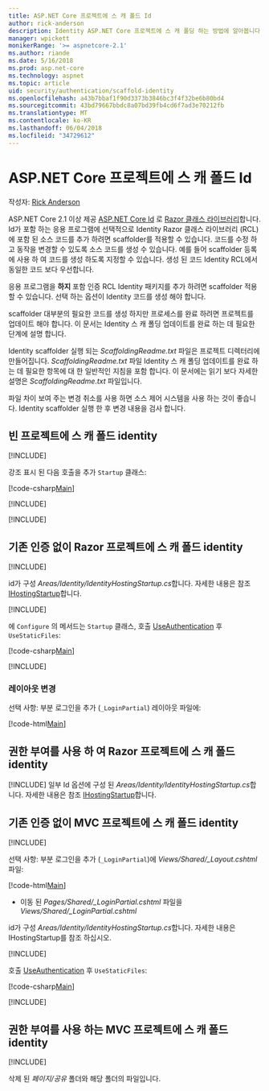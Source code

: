 ```yaml
---
title: ASP.NET Core 프로젝트에 스 캐 폴드 Id
author: rick-anderson
description: Identity ASP.NET Core 프로젝트에 스 캐 폴딩 하는 방법에 알아봅니다.
manager: wpickett
monikerRange: '>= aspnetcore-2.1'
ms.author: riande
ms.date: 5/16/2018
ms.prod: asp.net-core
ms.technology: aspnet
ms.topic: article
uid: security/authentication/scaffold-identity
ms.openlocfilehash: a43b7bbaf1f90d3373b3846bc3f4f32be6b80bd4
ms.sourcegitcommit: 43bd79667bbdc8a07bd39fb4cd6f7ad3e70212fb
ms.translationtype: MT
ms.contentlocale: ko-KR
ms.lasthandoff: 06/04/2018
ms.locfileid: "34729612"
---
```

# <a name="scaffold-identity-in-aspnet-core-projects"></a>ASP.NET Core 프로젝트에 스 캐 폴드 Id

작성자: [Rick Anderson](https://twitter.com/RickAndMSFT)

ASP.NET Core 2.1 이상 제공 [ASP.NET Core Id](xref:security/authentication/identity) 로 [Razor 클래스 라이브러리](xref:mvc/razor-pages/ui-class)합니다. Id가 포함 하는 응용 프로그램에 선택적으로 Identity Razor 클래스 라이브러리 (RCL)에 포함 된 소스 코드를 추가 하려면 scaffolder를 적용할 수 있습니다. 코드를 수정 하 고 동작을 변경할 수 있도록 소스 코드를 생성 수 있습니다. 예를 들어 scaffolder 등록에 사용 하 여 코드를 생성 하도록 지정할 수 있습니다. 생성 된 코드 Identity RCL에서 동일한 코드 보다 우선합니다.

응용 프로그램을 **하지** 포함 인증 RCL Identity 패키지를 추가 하려면 scaffolder 적용할 수 있습니다. 선택 하는 옵션이 Identity 코드를 생성 해야 합니다.

scaffolder 대부분의 필요한 코드를 생성 하지만 프로세스를 완료 하려면 프로젝트를 업데이트 해야 합니다. 이 문서는 Identity 스 캐 폴딩 업데이트를 완료 하는 데 필요한 단계에 설명 합니다.

Identity scaffolder 실행 되는 *ScaffoldingReadme.txt* 파일은 프로젝트 디렉터리에 만들어집니다. *ScaffoldingReadme.txt* 파일 Identity 스 캐 폴딩 업데이트를 완료 하는 데 필요한 항목에 대 한 일반적인 지침을 포함 합니다. 이 문서에는 읽기 보다 자세한 설명은 *ScaffoldingReadme.txt* 파일입니다.

파일 차이 보여 주는 변경 취소를 사용 하면 소스 제어 시스템을 사용 하는 것이 좋습니다. Identity scaffolder 실행 한 후 변경 내용을 검사 합니다.

## <a name="scaffold-identity-into-an-empty-project"></a>빈 프로젝트에 스 캐 폴드 identity

[!INCLUDE[](~/includes/scaffold-identity/id-scaffold-dlg.md)]

강조 표시 된 다음 호출을 추가 `Startup` 클래스:

[!code-csharp[Main](scaffold-identity/sample/StartupEmpty.cs?name=snippet1&highlight=5,20-23)]

[!INCLUDE[](~/includes/scaffold-identity/hsts.md)]

[!INCLUDE[](~/includes/scaffold-identity/migrations.md)]

## <a name="scaffold-identity-into-a-razor-project-without-existing-authorization"></a>기존 인증 없이 Razor 프로젝트에 스 캐 폴드 identity

<!--
set projNam=RPnoAuth
set projType=razor
set version=2.1.0

dotnet new %projType% -o %projNam%
cd %projNam%
dotnet add package Microsoft.VisualStudio.Web.CodeGeneration.Design -v %version%
dotnet restore
dotnet aspnet-codegenerator identity --useDefaultUI
dotnet ef migrations add CreateIdentitySchema
dotnet ef database update
-->

[!INCLUDE[](~/includes/scaffold-identity/id-scaffold-dlg.md)]

id가 구성 *Areas/Identity/IdentityHostingStartup.cs*합니다. 자세한 내용은 참조 [IHostingStartup](xref:fundamentals/configuration/platform-specific-configuration)합니다.

[!INCLUDE[](~/includes/scaffold-identity/migrations.md)]

에 `Configure` 의 메서드는 `Startup` 클래스, 호출 [UseAuthentication](https://docs.microsoft.com/en-us/dotnet/api/microsoft.aspnetcore.builder.authappbuilderextensions.useauthentication?view=aspnetcore-2.0#Microsoft_AspNetCore_Builder_AuthAppBuilderExtensions_UseAuthentication_Microsoft_AspNetCore_Builder_IApplicationBuilder_) 후 `UseStaticFiles`:

[!code-csharp[Main](scaffold-identity/sample/StartupRPnoAuth.cs?name=snippet1&highlight=29)]

[!INCLUDE[](~/includes/scaffold-identity/hsts.md)]

### <a name="layout-changes"></a>레이아웃 변경

선택 사항: 부분 로그인을 추가 (`_LoginPartial`) 레이아웃 파일에:

[!code-html[Main](scaffold-identity/sample/_Layout.cshtml?highlight=37)]

## <a name="scaffold-identity-into-a-razor-project-with-authorization"></a>권한 부여를 사용 하 여 Razor 프로젝트에 스 캐 폴드 identity

<!--
Use >=2.1: dotnet new webapp -au Individual -o RPauth
Use = 2.0: dotnet new razor -au Individual -o RPauth
cd RPauth
dotnet add package Microsoft.VisualStudio.Web.CodeGeneration.Design --version 2.1.0
dotnet restore
dotnet aspnet-codegenerator identity -dc RPauth.Data.ApplicationDbContext --files Account.Register
-->

[!INCLUDE[](~/includes/scaffold-identity/id-scaffold-dlg-auth.md)]
일부 Id 옵션에 구성 된 *Areas/Identity/IdentityHostingStartup.cs*합니다. 자세한 내용은 참조 [IHostingStartup](xref:fundamentals/configuration/platform-specific-configuration)합니다.

## <a name="scaffold-identity-into-an-mvc-project-without-existing-authorization"></a>기존 인증 없이 MVC 프로젝트에 스 캐 폴드 identity

<!--
set projNam=MvcNoAuth
set projType=mvc
set version=2.1.0

dotnet new %projType% -o %projNam%
cd %projNam%
dotnet add package Microsoft.VisualStudio.Web.CodeGeneration.Design -v %version%
dotnet restore
dotnet aspnet-codegenerator identity --useDefaultUI
dotnet ef migrations add CreateIdentitySchema
dotnet ef database update
-->

[!INCLUDE[](~/includes/scaffold-identity/id-scaffold-dlg.md)]

선택 사항: 부분 로그인을 추가 (`_LoginPartial`)에 *Views/Shared/_Layout.cshtml* 파일:

[!code-html[Main](scaffold-identity/sample/_LayoutMvc.cshtml?highlight=37)]

* 이동 된 *Pages/Shared/_LoginPartial.cshtml* 파일을 *Views/Shared/_LoginPartial.cshtml*

id가 구성 *Areas/Identity/IdentityHostingStartup.cs*합니다. 자세한 내용은 IHostingStartup를 참조 하십시오.

[!INCLUDE[](~/includes/scaffold-identity/migrations.md)]

호출 [UseAuthentication](https://docs.microsoft.com/en-us/dotnet/api/microsoft.aspnetcore.builder.authappbuilderextensions.useauthentication?view=aspnetcore-2.0#Microsoft_AspNetCore_Builder_AuthAppBuilderExtensions_UseAuthentication_Microsoft_AspNetCore_Builder_IApplicationBuilder_) 후 `UseStaticFiles`:

[!code-csharp[Main](scaffold-identity/sample/StartupMvcNoAuth.cs?name=snippet1&highlight=23)]

[!INCLUDE[](~/includes/scaffold-identity/hsts.md)]

## <a name="scaffold-identity-into-an-mvc-project-with-authorization"></a>권한 부여를 사용 하는 MVC 프로젝트에 스 캐 폴드 identity

<!--
dotnet new mvc -au Individual -o MvcAuth
cd MvcAuth
dotnet add package Microsoft.VisualStudio.Web.CodeGeneration.Design --version 2.1.0
dotnet restore
dotnet aspnet-codegenerator identity -dc MvcAuth.Data.ApplicationDbContext --files Account.Register
-->

[!INCLUDE[](~/includes/scaffold-identity/id-scaffold-dlg-auth.md)]

삭제 된 *페이지/공유* 폴더와 해당 폴더의 파일입니다.
